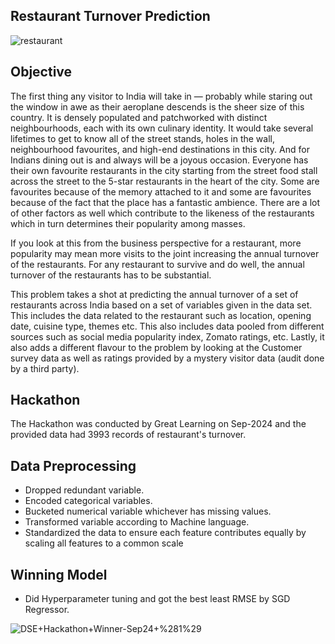 ## Restaurant Turnover Prediction

![restaurant](https://github.com/user-attachments/assets/1e80c4ae-101b-48ea-8c07-63058de6252f)

## Objective

The first thing any visitor to India will take in — probably while staring out the window in awe as their aeroplane descends is the sheer size of this country. It is densely populated and patchworked with distinct neighbourhoods, each with its own culinary identity. It would take several lifetimes to get to know all of the street stands, holes in the wall, neighbourhood favourites, and high-end destinations in this city. And for Indians dining out is and always will be a joyous occasion. Everyone has their own favourite restaurants in the city starting from the street food stall across the street to the 5-star restaurants in the heart of the city. Some are favourites because of the memory attached to it and some are favourites because of the fact that the place has a fantastic ambience. There are a lot of other factors as well which contribute to the likeness of the restaurants which in turn determines their popularity among masses. 

If you look at this from the business perspective for a restaurant, more popularity may mean more visits to the joint increasing the annual turnover of the restaurants. For any restaurant to survive and do well, the annual turnover of the restaurants has to be substantial. 

This problem takes a shot at predicting the annual turnover of a set of restaurants across India based on a set of variables given in the data set. This includes the data related to the restaurant such as location, opening date, cuisine type, themes etc. This also includes data pooled from different sources such as social media popularity index, Zomato ratings, etc. Lastly, it also adds a different flavour to the problem by looking at the Customer survey data as well as ratings provided by a mystery visitor data (audit done by a third party).

## Hackathon

The Hackathon was conducted by Great Learning on Sep-2024 and the provided data had 3993 records of restaurant's turnover.

## Data Preprocessing

- Dropped redundant variable.
- Encoded categorical variables.
- Bucketed numerical variable whichever has missing values.
- Transformed variable according to Machine language.
- Standardized the data to ensure each feature contributes equally by scaling all features to a common scale

## Winning Model

- Did Hyperparameter tuning and got the best least RMSE by SGD Regressor.

![DSE+Hackathon+Winner-Sep24+%281%29](https://github.com/user-attachments/assets/f16624fb-6cd6-447f-92a8-876c9f812f6f)
